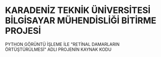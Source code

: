 # KARADENİZ TEKNİK ÜNİVERSİTESİ BİLGİSAYAR MÜHENDİSLİĞİ BİTİRME PROJESİ 
PYTHON GÖRÜNTÜ İŞLEME İLE "RETİNAL DAMARLARIN ÖRTÜŞTÜRÜLMESİ" ADLI PROJENİN KAYNAK KODU

